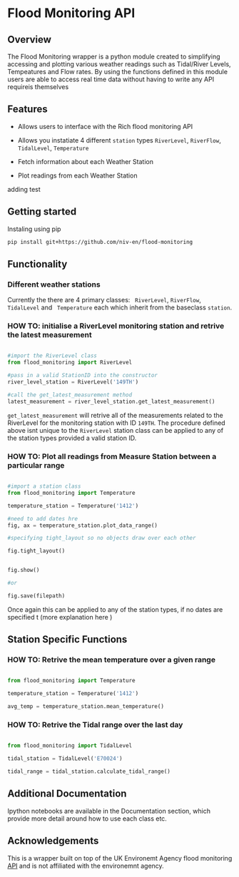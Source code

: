 # Flood Monitoring API 



## Overview

The Flood Monitoring wrapper is a python module created to simplifying accessing and plotting various weather readings such as Tidal/River Levels, Tempeatures and Flow rates. By using the functions defined in this module users are able to access real time data without having to write any API requireis themselves 

## Features 

- Allows users to interface with the Rich flood monitoring API 

- Allows you instatiate 4 different `station` types `RiverLevel`, `RiverFlow`, `TidalLevel`, `Temperature` 

- Fetch information about each Weather Station 

- Plot readings from each Weather Station 


adding test


## Getting started 

Instaling using pip 

``` sh
pip install git+https://github.com/niv-en/flood-monitoring

```

## Functionality 

### Different weather stations 

Currently the there are 4 primary classes: ``` RiverLevel```, ```RiverFlow```, ```TidalLevel``` and ``` Temperature``` each which inherit from the baseclass ```station```. 

### HOW TO: initialise a RiverLevel monitoring station and retrive the latest measurement 

``` py 

#import the RiverLevel class
from flood_monitoring import RiverLevel 

#pass in a valid StationID into the constructor 
river_level_station = RiverLevel('149TH')

#call the get_latest_measurement method
latest_measurement = river_level_station.get_latest_measurement() 

```

``` get_latest_measurement ``` will retrive all of the measurements related to the RiverLevel for the monitoring station with ID ```149TH```. The procedure defined above isnt unique to the ```RiverLevel``` station class can be applied to any of the station types provided a valid station ID. 

### HOW TO: Plot all readings from Measure Station between a particular range 

``` py

#import a station class 
from flood_monitoring import Temperature 

temperature_station = Temperature('1412') 

#need to add dates hre 
fig, ax = temperature_station.plot_data_range()

#specifying tight_layout so no objects draw over each other 

fig.tight_layout() 


fig.show() 

#or 

fig.save(filepath) 


```

Once again this can be applied to any of the station types, if no dates are specified t
(more explanation here )


## Station Specific Functions 

### HOW TO: Retrive the mean temperature over a given range 

``` py 

from flood_monitoring import Temperature 

temperature_station = Temperature('1412') 

avg_temp = temperature_station.mean_temperature() 


```


### HOW TO: Retrive the Tidal range over the last day

``` py 

from flood_monitoring import TidalLevel

tidal_station = TidalLevel('E70024') 

tidal_range = tidal_station.calculate_tidal_range() 

```

## Additional Documentation 

Ipython notebooks are available in the Documentation section, which provide more detail around how to use each class etc. 


## Acknowledgements

This is a wrapper built on top of the UK Environemt Agency flood monitoring [API](...) and is not affiliated with the environemnt agency. 
